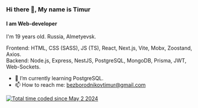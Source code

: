 ### Hi there 👋, My name is Timur
#### I am Web-developer
I'm 19 years old. Russia, Almetyevsk.

Frontend: HTML, CSS (SASS), JS (TS), React, Next.js, Vite, Mobx, Zoostand, Axios.
<br>
Backend: Node.js, Express, NestJS, PostgreSQL, MongoDB, Prisma, JWT, Web-Sockets.

- 🌱 I’m currently learning PostgreSQL.
- 📫 How to reach me: bezborodnikovtimur@gmail.com
  

<a href="https://wakatime.com/@f358198d-3964-40b3-b70a-bfd88e5fc649"><img src="https://wakatime.com/badge/user/f358198d-3964-40b3-b70a-bfd88e5fc649.svg" alt="Total time coded since May 2 2024" /></a>
